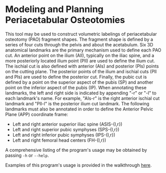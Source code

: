 # Modeling and Planning Periacetabular Osteotomies
This tool may be used to construct volumetric labelings of periacetabular osteotomy (PAO) fragment shapes.
The fragment shape is defined by a series of four cuts through the pelvis and about the acetabulum.
Six 3D anatomical landmarks are the primary mechanism used to define each PAO cut.
An anterior point on the ilium (AIl), typically on the iliac spine, and a more posteriorly located ilium point (PIl) are used to define the ilium cut.
The ischial cut is also defined with anterior (AIs) and posterior (PIs) points on the cutting plane.
The posterior points of the ilium and ischial cuts (PIl and PIs) are used to define the posterior cut.
Finally, the pubic cut is defined by a point on the superior aspect of the pubis (SP) and another point on the inferior aspect of the pubis (IP).
When annotating these landmarks, the left and right side is indicated by appending "-r" or "-l" to each landmark's name.
For example, "AIs-r" is the right anterior ischial cut landmark and "PIl-l" is the posterior ilium cut landmark.
The following landmarks must also be annotated in order to define the Anterior Pelvic Plane (APP) coordinate frame:
* Left and right anterior superior iliac spine (ASIS-{l,r})
* Left and right superior pubic symphyses (SPS-{l,r})
* Left and right inferior pubic symphyses (IPS-{l,r})
* Left and right femoral head centers (FH-{l,r})

A comprehensive listing of the program's usage may be obtained by passing `-h` or `--help`.

Examples of this program's usage is provided in the walkthrough [here](https://github.com/rg2/jhmr-v2/wiki/Walkthrough%3A-PAO-Planning).
